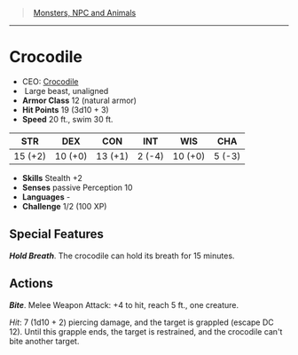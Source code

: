 ﻿---
!MonsterItem
Family: MonsterVO
Type: beast
Size: Large
Alignment: unaligned
ArmorClass: 12 (natural armor)
HitPoints: 19 (3d10 + 3)
Speed: 20 ft., swim 30 ft.
Strength: 15 (+2)
Dexterity: 10 (+0)
Constitution: 13 (+1)
Intelligence: ' 2 (-4)'
Wisdom: 10 (+0)
Charisma: ' 5 (-3)'
Skills: Stealth +2
Senses: passive Perception 10
Languages: '-'
Challenge: 1/2 (100 XP)
Id: monsters_vo.md#crocodile
ParentLink: monsters_vo.md#monsters-npc-and-animals
Name: Crocodile
ParentName: Monsters, NPC and Animals
NameLevel: 1
AltName: '[Crocodile](hd_monsters_crocodile.md)'
Attributes:
  Name: Crocodile
  Markdown: >+
    # <!--Name-->Crocodile<!--/Name-->


    - CEO: <!--AltName-->[Crocodile](hd_monsters_crocodile.md)<!--/AltName-->

    -  <!--Size-->Large<!--/Size--> <!--Type-->beast<!--/Type-->, <!--Alignment-->unaligned<!--/Alignment-->

    - **Armor Class** <!--ArmorClass-->12 (natural armor)<!--/ArmorClass-->

    - **Hit Points** <!--HitPoints-->19 (3d10 + 3)<!--/HitPoints-->

    - **Speed** <!--Speed-->20 ft., swim 30 ft.<!--/Speed-->


    |STR|DEX|CON|INT|WIS|CHA|

    |---|---|---|---|---|---|

    |<!--Strength-->15 (+2)<!--/Strength-->|<!--Dexterity-->10 (+0)<!--/Dexterity-->|<!--Constitution-->13 (+1)<!--/Constitution-->|<!--Intelligence--> 2 (-4)<!--/Intelligence-->|<!--Wisdom-->10 (+0)<!--/Wisdom-->|<!--Charisma--> 5 (-3)<!--/Charisma-->|


    - **Skills** <!--Skills-->Stealth +2<!--/Skills-->

    - **Senses** <!--Senses-->passive Perception 10<!--/Senses-->

    - **Languages** <!--Languages-->-<!--/Languages-->

    - **Challenge** <!--Challenge-->1/2 (100 XP)<!--/Challenge-->


    ## Special Features


    **_Hold Breath_**. The crocodile can hold its breath for 15 minutes.


    ## Actions


    **_Bite_**. Melee Weapon Attack: +4 to hit, reach 5 ft., one creature.


    _Hit_: 7 (1d10 + 2) piercing damage, and the target is grappled (escape DC 12). Until this grapple ends, the target is restrained, and the crocodile can't bite another target.

  AltName: '[Crocodile](hd_monsters_crocodile.md)'
  Size: Large
  Type: beast
  Alignment: unaligned
  ArmorClass: 12 (natural armor)
  HitPoints: 19 (3d10 + 3)
  Speed: 20 ft., swim 30 ft.
  Strength: 15 (+2)
  Dexterity: 10 (+0)
  Constitution: 13 (+1)
  Intelligence: ' 2 (-4)'
  Wisdom: 10 (+0)
  Charisma: ' 5 (-3)'
  Skills: Stealth +2
  Senses: passive Perception 10
  Languages: '-'
  Challenge: 1/2 (100 XP)
AttributesDictionary: >+
  Name: Crocodile

  Markdown: >+

    # <!--Name-->Crocodile<!--/Name-->





    - CEO: <!--AltName-->[Crocodile](hd_monsters_crocodile.md)<!--/AltName-->



    -  <!--Size-->Large<!--/Size--> <!--Type-->beast<!--/Type-->, <!--Alignment-->unaligned<!--/Alignment-->



    - **Armor Class** <!--ArmorClass-->12 (natural armor)<!--/ArmorClass-->



    - **Hit Points** <!--HitPoints-->19 (3d10 + 3)<!--/HitPoints-->



    - **Speed** <!--Speed-->20 ft., swim 30 ft.<!--/Speed-->





    |STR|DEX|CON|INT|WIS|CHA|



    |---|---|---|---|---|---|



    |<!--Strength-->15 (+2)<!--/Strength-->|<!--Dexterity-->10 (+0)<!--/Dexterity-->|<!--Constitution-->13 (+1)<!--/Constitution-->|<!--Intelligence--> 2 (-4)<!--/Intelligence-->|<!--Wisdom-->10 (+0)<!--/Wisdom-->|<!--Charisma--> 5 (-3)<!--/Charisma-->|





    - **Skills** <!--Skills-->Stealth +2<!--/Skills-->



    - **Senses** <!--Senses-->passive Perception 10<!--/Senses-->



    - **Languages** <!--Languages-->-<!--/Languages-->



    - **Challenge** <!--Challenge-->1/2 (100 XP)<!--/Challenge-->





    ## Special Features





    **_Hold Breath_**. The crocodile can hold its breath for 15 minutes.





    ## Actions





    **_Bite_**. Melee Weapon Attack: +4 to hit, reach 5 ft., one creature.





    _Hit_: 7 (1d10 + 2) piercing damage, and the target is grappled (escape DC 12). Until this grapple ends, the target is restrained, and the crocodile can't bite another target.



  AltName: '[Crocodile](hd_monsters_crocodile.md)'

  Size: Large

  Type: beast

  Alignment: unaligned

  ArmorClass: 12 (natural armor)

  HitPoints: 19 (3d10 + 3)

  Speed: 20 ft., swim 30 ft.

  Strength: 15 (+2)

  Dexterity: 10 (+0)

  Constitution: 13 (+1)

  Intelligence: ' 2 (-4)'

  Wisdom: 10 (+0)

  Charisma: ' 5 (-3)'

  Skills: Stealth +2

  Senses: passive Perception 10

  Languages: '-'

  Challenge: 1/2 (100 XP)

---
> [Monsters, NPC and Animals](srd_monsters.md)

---

# Crocodile

- CEO: [Crocodile](hd_monsters_crocodile.md)
-  Large beast, unaligned
- **Armor Class** 12 (natural armor)
- **Hit Points** 19 (3d10 + 3)
- **Speed** 20 ft., swim 30 ft.

|STR|DEX|CON|INT|WIS|CHA|
|---|---|---|---|---|---|
|15 (+2)|10 (+0)|13 (+1)| 2 (-4)|10 (+0)| 5 (-3)|

- **Skills** Stealth +2
- **Senses** passive Perception 10
- **Languages** -
- **Challenge** 1/2 (100 XP)

## Special Features

**_Hold Breath_**. The crocodile can hold its breath for 15 minutes.

## Actions

**_Bite_**. Melee Weapon Attack: +4 to hit, reach 5 ft., one creature.

_Hit_: 7 (1d10 + 2) piercing damage, and the target is grappled (escape DC 12). Until this grapple ends, the target is restrained, and the crocodile can't bite another target.

